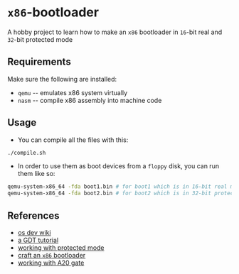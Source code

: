 # `x86`-bootloader

A hobby project to learn how to make an `x86` bootloader in `16`-bit real and `32`-bit protected mode

## Requirements

Make sure the following are installed:

- `qemu` -- emulates x86 system virtually
- `nasm` -- compile x86 assembly into machine code

## Usage

- You can compile all the files with this:

```sh
./compile.sh
```

- In order to use them as boot devices from a `floppy` disk, you can run them like so:

```sh
qemu-system-x86_64 -fda boot1.bin # for boot1 which is in 16-bit real mode
qemu-system-x86_64 -fda boot2.bin # for boot2 which is in 32-bit protected mode
```

## References

- [os dev wiki](https://wiki.osdev.org/GDT)
- [a GDT tutorial](https://wiki.osdev.org/GDT_Tutorial)
- [working with protected mode](http://www.osdever.net/tutorials/view/the-world-of-protected-mode)
- [craft an `x86` bootloader](http://3zanders.co.uk/2017/10/16/writing-a-bootloader1/)
- [working with A20 gate](https://wiki.osdev.org/A20_Line)
